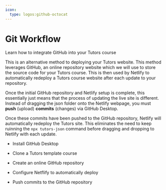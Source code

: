 ```yaml
---
icon:
  type: logos:github-octocat
---
```


# Git Workflow

Learn how to integrate GitHub into your Tutors course
<br />

This is an alternative method to deploying your Tutors website. This method leverages GitHub, an online repository website which we will use to store the source code for your Tutors course. This is then used by Netlify to automatically redeploy a Tutors course website after each update to your repository. 

Once the initial GitHub repository and Netlify setup is complete, this essentially just means that the process of updating the live site is different. Instead of dragging the json folder onto the Netlify webpage, you must **push** (upload) **commits** (changes) via GitHub Desktop.

Once these commits have been pushed to the GitHub repository, Netlify will automatically redeploy the Tutors site. This eliminates the need to keep ruinning the `npx tutors-json` command before dragging and dropping to Netlify with each update.


- Install GitHub Desktop


- Clone a Tutors template course


- Create an online GitHub repository


- Configure Netflify to automatically deploy


- Push commits to the GitHub repository